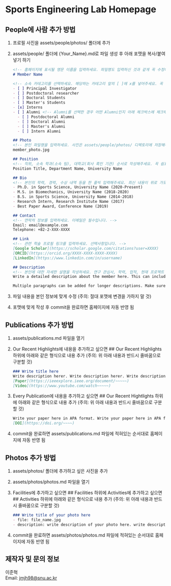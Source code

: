 # Sports Engineering Lab Homepage

## People에 사람 추가 방법

1. 프로필 사진을 assets/people/photos/ 폴더에 추가
2. assets/people/ 폴더에 {Your_Name}.md로 파일 생성 후 아래 포맷을 복사/붙여넣기 하기

    ```markdown
    <!-- 홈페이지에 표시될 영문 이름을 입력하세요. 파일명도 입력하신 것과 같게 꼭 수정해주세요. -->
    # Member Name

    <!-- 소속 카테고리를 선택하세요. 해당하는 카테고리 앞의 [ ]에 x를 넣어주세요. 꼭 하나만 선택하세요. -->
    - [ ] Principal Investigator
    - [ ] Postdoctoral researcher
    - [ ] Doctoral Students
    - [ ] Master's Students
    - [x] Interns
    - [ ] Alumni <!-- Alumni를 선택한 경우 어떤 Alumni인지 아래 체크박스에 체크해주세요. -->
      - [ ] Postdoctoral Alumni
      - [ ] Doctoral Alumni
      - [ ] Master's Alumni
      - [ ] Intern Alumni

    ## Photo
    <!-- 본인 파일명을 입력하세요. 사진은 assets/people/photos/ 디렉토리에 저장해주세요. -->
    member_photo.jpg

    ## Position
    <!-- 직위, 소속 학과(소속 팀), 대학교(회사 혹인 기관) 순서로 작성해주세요. 꼭 쉼표로 구분해주세요. -->
    Position Title, Department Name, University Name

    ## Bio
    <!-- 본인의 학력, 경력, 수상 내역 등을 한 줄씩 입력해주세요. 최신 내용이 위로 가도록 작성해주세요. -->
    - Ph.D. in Sports Science, University Name (2020-Present)
    - M.S. in Biomechanics, University Name (2018-2020)
    - B.S. in Sports Science, University Name (2014-2018)
    - Research Intern, Research Institute Name (2017)
    - Best Paper Award, Conference Name (2019)

    ## Contact
    <!-- 연락처 정보를 입력하세요. 이메일은 필수입니다. -->
    Email: email@example.com
    Telephone: +82-2-XXX-XXXX

    ## Link
    <!-- 관련 학술 프로필 링크를 입력하세요. 선택사항입니다. -->
    [Google Scholar](https://scholar.google.com/citations?user=XXXX)
    [ORCID](https://orcid.org/XXXX-XXXX-XXXX-XXXX)
    [LinkedIn](https://www.linkedin.com/in/username)

    ## Description
    <!-- 본인에 대한 자세한 설명을 작성하세요. 연구 관심사, 학력, 업적, 현재 프로젝트 등을 자유롭게 포함할 수 있습니다. -->
    Write a detailed description about the member here. This can include research interests, academic background, achievements, and current projects.

    Multiple paragraphs can be added for longer descriptions. Make sure to add a blank line between paragraphs.
    ```

3. 파일 내용을 본인 정보에 맞게 수정 (주의: 절대 포맷에 변경을 가하지 말 것)
4. 포맷에 맞게 작성 후 commit을 완료하면 홈페이지에 자동 반영 됨

## Publications 추가 방법

1. assets/publications.md 파일을 열기
2. Our Recent Highlights에 내용을 추가하고 싶으면 ## Our Recent Highlights 하위에 아래와 같은 형식으로 내용 추가 (주의: 위 아래 내용과 반드시 줄바꿈으로 구분할 것)

    ```markdown
    ### Write title here
    Write description herer. Write description herer. Write description herer. Write description herer. Write description herer. Write description herer. Write description herer. Write description herer.
    [Paper](https://ieeexplore.ieee.org/document/~~~~~)
    [Video](https://www.youtube.com/watch~~~~~)
    ```

3. Every Publication에 내용을 추가하고 싶으면 ## Our Recent Hightlights 하위에 아래와 같은 형식으로 내용 추가 (주의: 위 아래 내용과 반드시 줄바꿈으로 구분할 것)

    ```markdown
    Write your paper here in APA format. Write your paper here in APA format. Write your paper here in APA format. Write your paper here in APA format. Write your paper here in APA format.
    [DOI](https://doi.org/~~~~)
    ```

4. commit을 완료하면 assets/publications.md 파일에 적혀있는 순서대로 홈페이지에 자동 반영 됨

## Photos 추가 방법

1. assets/photos/ 폴더에 추가하고 싶은 사진을 추가
2. assets/photos/photos.md 파일을 열기
3. Facilities에 추가하고 싶으면 ## Facilities 하위에 Activities에 추가하고 싶으면 ## Activities 하위에 아래와 같은 형식으로 내용 추가 (주의: 위 아래 내용과 반드시 줄바꿈으로 구분할 것)

    ```markdown
    ### Write title of your photo here
    - file: file_name.jpg
    - description: write description of your photo here. write description of your photo here.
    ```

4. commit을 완료하면 assets/photos/photos.md 파일에 적혀있는 순서대로 홈페이지에 자동 반영 됨

## 제작자 및 문의 정보

이준혁  
Email: jmjh98@snu.ac.kr

